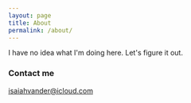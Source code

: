 ```yaml
---
layout: page
title: About
permalink: /about/
---
```


I have no idea what I'm doing here. Let's figure it out.

### Contact me

[isaiahvander@icloud.com](mailto:isaiahvander@icloud.com)
